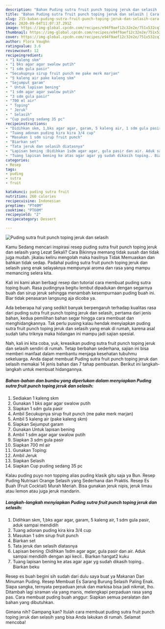 ```yaml
---
description: "Bahan Puding sutra fruit punch toping jeruk dan selasih | Cara Bikin Puding sutra fruit punch toping jeruk dan selasih Yang Enak dan Simpel"
title: "Bahan Puding sutra fruit punch toping jeruk dan selasih | Cara Bikin Puding sutra fruit punch toping jeruk dan selasih Yang Enak dan Simpel"
slug: 215-bahan-puding-sutra-fruit-punch-toping-jeruk-dan-selasih-cara-bikin-puding-sutra-fruit-punch-toping-jeruk-dan-selasih-yang-enak-dan-simpel
date: 2020-09-04T11:07:37.291Z
image: https://img-global.cpcdn.com/recipes/e94f9aef12c32e2e/751x532cq70/puding-sutra-fruit-punch-toping-jeruk-dan-selasih-foto-resep-utama.jpg
thumbnail: https://img-global.cpcdn.com/recipes/e94f9aef12c32e2e/751x532cq70/puding-sutra-fruit-punch-toping-jeruk-dan-selasih-foto-resep-utama.jpg
cover: https://img-global.cpcdn.com/recipes/e94f9aef12c32e2e/751x532cq70/puding-sutra-fruit-punch-toping-jeruk-dan-selasih-foto-resep-utama.jpg
author: Flora Vaughn
ratingvalue: 3.6
reviewcount: 12
recipeingredient:
- "1 kaleng skm"
- "1 bks agar agar swalow putih"
- "1 sdm gula pasir"
- "Secukupnya sirup fruit punch me pake merk marjan"
- "5 kaleng air pake kaleng skm"
- "Sejumput garam"
- " Untuk lapisan bening"
- "1 sdm agar agar swalow putih"
- "3 sdm gula pasir"
- "700 ml air"
- " Toping"
- " Jeruk"
- " Selasih"
- "Cup puding sedang 35 pc"
recipeinstructions:
- "Didihkan skm, 1,bks agar agar, garam, 5 kaleng air, 1 sdm gula pasir, aduk sampai mendidih"
- "Tuang adonan puding kira kira 3/4 cup"
- "Masukan 1 sdm sirup fruit punch"
- "Biarkan set"
- "Tata jeruk dan selasih diatasnya"
- "Lapisan bening :Didihkan 1sdm agar agar, gula pasir dan air. Aduk sampai mendidih dengan api kecil.. Biarkan hangat2 kuku"
- "Tuang lapisan bening ke atas agar agar yg sudah dikasih toping.. Biarkan beku"
categories:
- Resep
tags:
- puding
- sutra
- fruit

katakunci: puding sutra fruit 
nutrition: 260 calories
recipecuisine: Indonesian
preptime: "PT40M"
cooktime: "PT60M"
recipeyield: "2"
recipecategory: Dessert

---
```



![Puding sutra fruit punch toping jeruk dan selasih](https://img-global.cpcdn.com/recipes/e94f9aef12c32e2e/751x532cq70/puding-sutra-fruit-punch-toping-jeruk-dan-selasih-foto-resep-utama.jpg)

Kamu Sedang mencari inspirasi resep puding sutra fruit punch toping jeruk dan selasih yang Lezat Sekali? Cara Bikinnya memang tidak susah dan tidak juga mudah. jikalau keliru mengolah maka hasilnya Tidak Memuaskan dan bahkan tidak sedap. Padahal puding sutra fruit punch toping jeruk dan selasih yang enak selayaknya mempunyai aroma dan rasa yang mampu memancing selera kita.

Kali ini kami akan berbagi resep dan tutorial cara membuat puding sutra toping buah. Rasa pudingnya begitu lembut dipadukan dengan segarnya buah dan sirup jeruk sehingga menambah kesempurnaan puding buah ini. Biar tidak penasaran langsung aja dicoba ya.

Ada beberapa hal yang sedikit banyak berpengaruh terhadap kualitas rasa dari puding sutra fruit punch toping jeruk dan selasih, pertama dari jenis bahan, kedua pemilihan bahan segar hingga cara membuat dan menghidangkannya. Tak perlu pusing kalau hendak menyiapkan puding sutra fruit punch toping jeruk dan selasih yang enak di rumah, karena asal sudah tahu triknya maka hidangan ini mampu jadi sajian spesial.


Nah, kali ini kita coba, yuk, kreasikan puding sutra fruit punch toping jeruk dan selasih sendiri di rumah. Tetap berbahan sederhana, sajian ini bisa memberi manfaat dalam membantu menjaga kesehatan tubuhmu sekeluarga. Anda dapat membuat Puding sutra fruit punch toping jeruk dan selasih memakai 14 jenis bahan dan 7 tahap pembuatan. Berikut ini langkah-langkah untuk membuat hidangannya.

<!--inarticleads1-->

##### Bahan-bahan dan bumbu yang diperlukan dalam menyiapkan Puding sutra fruit punch toping jeruk dan selasih:

1. Sediakan 1 kaleng skm
1. Gunakan 1 bks agar agar swalow putih
1. Siapkan 1 sdm gula pasir
1. Ambil Secukupnya sirup fruit punch (me pake merk marjan)
1. Ambil 5 kaleng air (pake kaleng skm)
1. Siapkan Sejumput garam
1. Gunakan  Untuk lapisan bening
1. Ambil 1 sdm agar agar swalow putih
1. Siapkan 3 sdm gula pasir
1. Siapkan 700 ml air
1. Gunakan  Toping:
1. Ambil  Jeruk
1. Siapkan  Selasih
1. Siapkan Cup puding sedang 35 pc


Kalau puding puyo non topping alias puding klasik gitu saja ya Bun. Resep Puding Nutrisari Orange Selasih yang Sederhana dan Praktis. Resep Es Buah (Fruit Cocktail) Murah Meriah. Bisa gunakan jeruk nipis, jeruk limau atau lemon atau juga jeruk mandarin. 

<!--inarticleads2-->

##### Langkah-langkah menyiapkan Puding sutra fruit punch toping jeruk dan selasih:

1. Didihkan skm, 1,bks agar agar, garam, 5 kaleng air, 1 sdm gula pasir, aduk sampai mendidih
1. Tuang adonan puding kira kira 3/4 cup
1. Masukan 1 sdm sirup fruit punch
1. Biarkan set
1. Tata jeruk dan selasih diatasnya
1. Lapisan bening :Didihkan 1sdm agar agar, gula pasir dan air. Aduk sampai mendidih dengan api kecil.. Biarkan hangat2 kuku
1. Tuang lapisan bening ke atas agar agar yg sudah dikasih toping.. Biarkan beku


Resep es buah begini sih sudah dari dulu saya buat ya Makanan Dan Minuman Puding. Resep Membuat Es Sarang Burung Selasih Paling Enak. Siapa sangka, ternyata perpaduan jeruk dan markisa bisa jadi nikmat, lho. Ditambah lagi siraman vla yang manis, melengkapi perpaduan rasa yang pas. Cara membuat puding buah anggur: Siapkan semua peralatan dan bahan yang dibutuhkan. 

Gimana nih? Gampang kan? Itulah cara membuat puding sutra fruit punch toping jeruk dan selasih yang bisa Anda lakukan di rumah. Selamat mencoba!
